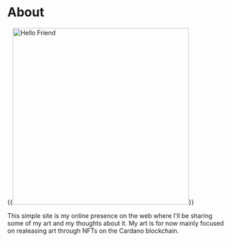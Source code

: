 # About # 

{{<image src="https://storageapi.fleek.co/fc21e7e8-1daa-43d9-ab08-ff193f44a64e-bucket/Images/jordi.jpg" alt="Hello Friend" position="left" style="border-radius: 1px; width: 400px" >}}


This simple site is my online presence on the web where I'll be sharing some of my art and my thoughts about it. My art is for now mainly focused on realeasing art through NFTs on the Cardano blockchain.